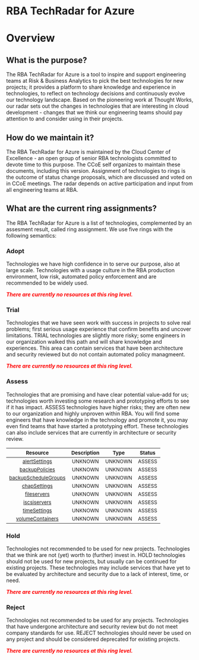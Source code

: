 
RBA TechRadar for Azure
=======================

# Overview

## What is the purpose?


The RBA TechRadar for Azure is a tool to inspire and support engineering teams at Risk & Business Analytics to pick the best technologies for new projects; it provides a platform to share knowledge and experience in technologies, to reflect on technology decisions and continuously evolve our technology landscape.  Based on the pioneering work at Thought Works, our radar sets out the changes in technologies that are interesting in cloud development - changes that we think our engineering teams should pay attention to and consider using in their projects.
## How do we maintain it?


The RBA TechRadar for Azure is maintained by the Cloud Center of Excellence - an open group of senior RBA technologists committed to devote time to this purpose.  The CCoE self organizes to maintain these documents, including this version.  Assignment of technologies to rings is the outcome of status change proposals, which are discussed and voted on in CCoE meetings.  The radar depends on active participation and input from all engineering teams at RBA.
## What are the current ring assignments?


The RBA TechRadar for Azure is a list of technologies, complemented by an assesment result, called ring assignment.  We use five rings with the following semantics:
### Adopt


Technologies we have high confidence in to serve our purpose, also at large scale.  Technologies with a usage culture in the RBA production environment, low risk, automated policy enforcement and are recommended to be widely used.  
  
***<font color="red"> There are currently no resources at this ring level. </font>***
### Trial


Technologies that we have seen work with success in projects to solve real problems;  first serious usage experience that confirm benefits and uncover limitations.  TRIAL technologies are slightly more risky; some engineers in our organization walked this path and will share knowledge and experiences.  This area can contain services that have been architecture and security reviewed but do not contain automated policy managmeent.  
  
***<font color="red"> There are currently no resources at this ring level. </font>***
### Assess


Technologies that are promising and have clear potential value-add for us; technologies worth investing some research and prototyping efforts to see if it has impact.  ASSESS technologies have higher risks;  they are often new to our organization and highly unproven within RBA.  You will find some engineers that have knowledge in the technology and promote it, you may even find teams that have started a prototyping effort.  These technologies can also include services that are currently in architecture or security review.  

|<sub>Resource</sub>|<sub>Description</sub>|<sub>Type</sub>|<sub>Status</sub>|
| :---: | :---: | :---: | :---: |
|<sub>[alertSettings](https://github.com/openrba/python-azure-techradar/tree/master/Microsoft.AppConfiguration/managers/devices/alertSettings)</sub>|<sub>UNKNOWN</sub>|<sub>UNKNOWN</sub>|<sub>ASSESS</sub>|
|<sub>[backupPolicies](https://github.com/openrba/python-azure-techradar/tree/master/Microsoft.AppConfiguration/managers/devices/backupPolicies)</sub>|<sub>UNKNOWN</sub>|<sub>UNKNOWN</sub>|<sub>ASSESS</sub>|
|<sub>[backupScheduleGroups](https://github.com/openrba/python-azure-techradar/tree/master/Microsoft.AppConfiguration/managers/devices/backupScheduleGroups)</sub>|<sub>UNKNOWN</sub>|<sub>UNKNOWN</sub>|<sub>ASSESS</sub>|
|<sub>[chapSettings](https://github.com/openrba/python-azure-techradar/tree/master/Microsoft.AppConfiguration/managers/devices/chapSettings)</sub>|<sub>UNKNOWN</sub>|<sub>UNKNOWN</sub>|<sub>ASSESS</sub>|
|<sub>[fileservers](https://github.com/openrba/python-azure-techradar/tree/master/Microsoft.AppConfiguration/managers/devices/fileservers)</sub>|<sub>UNKNOWN</sub>|<sub>UNKNOWN</sub>|<sub>ASSESS</sub>|
|<sub>[iscsiservers](https://github.com/openrba/python-azure-techradar/tree/master/Microsoft.AppConfiguration/managers/devices/iscsiservers)</sub>|<sub>UNKNOWN</sub>|<sub>UNKNOWN</sub>|<sub>ASSESS</sub>|
|<sub>[timeSettings](https://github.com/openrba/python-azure-techradar/tree/master/Microsoft.AppConfiguration/managers/devices/timeSettings)</sub>|<sub>UNKNOWN</sub>|<sub>UNKNOWN</sub>|<sub>ASSESS</sub>|
|<sub>[volumeContainers](https://github.com/openrba/python-azure-techradar/tree/master/Microsoft.AppConfiguration/managers/devices/volumeContainers)</sub>|<sub>UNKNOWN</sub>|<sub>UNKNOWN</sub>|<sub>ASSESS</sub>|

### Hold


Technologies not recommended to be used for new projects. Technologies that we think are not (yet) worth to (further) invest in.  HOLD technologies should not be used for new projects, but usually can be continued for existing projects.  These technologies may include services that have yet to be evaluated by architecture and security due to a lack of interest, time, or need.  
  
***<font color="red"> There are currently no resources at this ring level. </font>***
### Reject


Technologies not recommended to be used for any projects. Technologies that have undergone architecture and security review but do not meet company standards for use.  REJECT technologies should never be used on any project and should be considered deprecated for existing projects.  
  
***<font color="red"> There are currently no resources at this ring level. </font>***